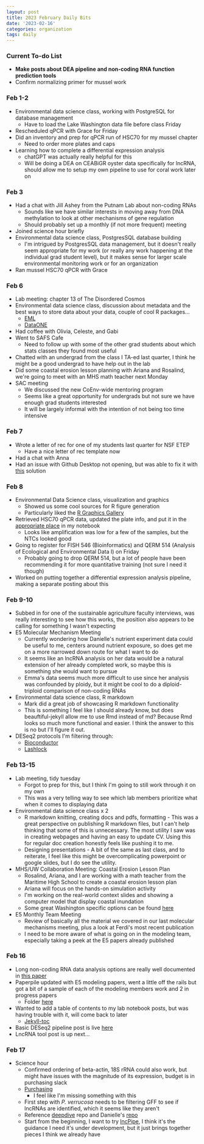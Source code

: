 ```yaml
---
layout: post
title: 2023 February Daily Bits
date: '2023-02-16'
categories: organization
tags: daily
---
```

### Current To-do List
* **Make posts about DEA pipeline and non-coding RNA function prediction tools**
* Confirm normalizing primer for mussel work

### Feb 1-2
* Environmental data science class, working with PostgreSQL for database management
  * Have to load the Lake Washington data file before class Friday
* Rescheduled qPCR with Grace for Friday
* Did an inventory and prep for qPCR run of HSC70 for my mussel chapter
  * Need to order more plates and caps
* Learning how to complete a differential expression analysis
  * chatGPT was actually really helpful for this
  * Will be doing a DEA on CEABiGR oyster data specifically for lncRNA, should         allow me to setup my own pipeline to use for coral work later on

### Feb 3
* Had a chat with Jill Ashey from the Putnam Lab about non-coding RNAs
  * Sounds like we have similar interests in moving away from DNA methylation to       look at other mechanisms of gene regulation
  * Should probably set up a monthly (if not more frequent) meeting
* Joined science hour briefly
* Environmental data science class, PostgresSQL database building
  * I'm intrigued by PostgresSQL data management, but it doesn't really seem           appropriate for my work (or really any work happening at the individual grad       student level), but it makes sense for larger scale environmental monitoring       work or for an organization
* Ran mussel HSC70 qPCR with Grace

### Feb 6
* Lab meeting: chapter 13 of The Disordered Cosmos
* Environmental data science class, discussion about metadata and the best ways to   store data about your data, couple of cool R packages...
  * [EML](https://docs.ropensci.org/EML/index.html)
  * [DataONE](https://github.com/DataONEorg/rdataone)
* Had coffee with Olivia, Celeste, and Gabi
* Went to SAFS Cafe
  * Need to follow up with some of the other grad students about which stats           classes they found most useful
* Chatted with an undergrad from the class I TA-ed last quarter, I think he might    be a good undergrad to have help out in the lab
* Did some coastal erosion lesson planning with Ariana and Rosalind, we're going to   meet with an MHS math teacher next Monday
* SAC meeting
  * We discussed the new CoEnv-wide mentoring program
  * Seems like a great opportunity for undergrads but not sure we have enough grad     students interested
  * It will be largely informal with the intention of not being too time intensive

### Feb 7
* Wrote a letter of rec for one of my students last quarter for NSF ETEP
  * Have a nice letter of rec template now
* Had a chat with Anna
* Had an issue with Github Desktop not opening, but was able to fix it with          [this](https://github.com/desktop/desktop/issues/14735) solution

### Feb 8
* Environmental Data Science class, visualization and graphics
  * Showed us some cool sources for R figure generation
  * Particularly liked the [R Graphics Gallery](https://r-graph-gallery.com/)
* Retrieved HSC70 qPCR data, updated the plate info, and put it in the [appropriate   place](https://zbengt.github.io/2023-02-03-Mussel_HeatStress_Primers/) in my       notebook
  * Looks like amplification was low for a few of the samples, but the NTCs looked     good
* Going to register for FISH 546 (Bioinformatics) and QERM 514 (Analysis of          Ecological and Environmental Data I) on Friday
  * Probably going to drop QERM 514, but a lot of people have been recommending it     for more quantitative training (not sure I need it though)
* Worked on putting together a differential expression analysis pipeline, making a   separate posting about this

### Feb 9-10
* Subbed in for one of the sustainable agriculture faculty interviews, was really interesting to see how this works, the position also appears to be calling for something I wasn't expecting
* E5 Molecular Mechanism Meeting
  * Currently wondering how Danielle's nutrient experiment data could be useful to me,           centers around nutrient exposure, so does get me on a more narrowed down route for what I     want to do
  * It seems like an lncRNA analysis on her data would be a natural extension of her already     completed work, so maybe this is something she would want to pursue
  * Emma's data seems much more difficult to use since her analysis was confounded by ploidy,     but it might be cool to do a diploid-triploid comparison of non-coding RNAs
* Environmental data science class, R markdown
  * Mark did a great job of showcasing R markdown functionality
  * This is something I feel like I should already know, but does beauftiful-jekyll allow me     to use Rmd instead of md? Because Rmd looks so much more functional and easier. I think      the answer to this is no but I'll figure it out.
* DESeq2 protocols I'm filtering through:
  * [Bioconductor](http://bioconductor.org/packages/devel/bioc/vignettes/DESeq2/inst/doc/DESeq2.html)
  * [Lashlock](https://lashlock.github.io/compbio/R_presentation.html)

### Feb 13-15
* Lab meeting, tidy tuesday
  * Forgot to prep for this, but I think I'm going to still work through it on my own
  * This was a very telling way to see which lab members prioritize what when it comes to        displaying data
* Environmental data science class x 2
  * R markdown knitting, creating docs and pdfs, formatting - This was a great perspective on     publishing R markdown files, but I can't help thinking that some of this is unnecessary.     The most utility I saw was in creating webpages and having an easy to update CV. Using       this for regular doc creation honestly feels like pushing it to me.
  * Designing presentations - A bit of the same as last class, and to reiterate, I feel like     this might be overcomplicating powerpoint or google slides, but I do see the utility.
* MHS/UW Collaboration Meeting: Coastal Erosion Lesson Plan
  * Rosalind, Ariana, and I are working with a math teacher from the Maritime High School to     create a coastal erosion lesson plan
  * Ariana will focus on the hands-on simulation activity
  * I'm working on the real-world context slides and showing a computer model that display       coastal inundation
  * Some great Washington specific options can be found [here](https://wacoastalnetwork.com/project-support/mappers-and-visualizations/)
* E5 Monthly Team Meeting
  * Review of basically all the material we covered in our last molecular mechanisms meeting,     plus a look at Ferdi's most recent publication
  * I need to be more aware of what is going on in the modeling team, especially taking a        peek at the E5 papers already published

### Feb 16
* Long non-coding RNA data analysis options are really well documented in [this paper](https://www.sciencedirect.com/science/article/pii/S0304383518300028?via%3Dihub)
* Paperpile updated with E5 modeling papers, went a little off the rails but got a bit of a    sample of each of the modeling members work and 2 in progress papers
    * Folder [here](https://paperpile.com/shared/UeBpXp)
* Wanted to add a table of contents to my lab notebook posts, but was having trouble with it,   will come back to later
    * [Jekyll-toc](https://github.com/toshimaru/jekyll-toc/blob/main/README.md#installation)
* Basic DESeq2 pipeline post is live [here](https://zbengt.github.io/2023-02-16-Differential_Expression_Analysis/)
* LncRNA tool post is up next...

### Feb 17
* Science hour
  * Confirmed ordering of beta-actin, 18S rRNA could also work, but might have issues with      the magnitude of its expression, budget is in purchasing slack
  * [Purchasing](https://robertslab.github.io/resources/Purchasing-and-Reimbursement/)
      * I feel like I'm missing something with this
  * First step with _P. verrucosa_ needs to be filtering GFF to see if lncRNAs are              identified, which it seems like they aren't
  * Reference [deepdive](https://github.com/urol-e5/deep-dive) repo and Danielle's [repo](https://github.com/hputnam/Becker_E5)
  * Start from the beginning, I want to try [lncPipe](https://github.com/nf-core/lncpipe), I     think it's the guidance I need it's under development, but it just brings together          pieces I think we already have
